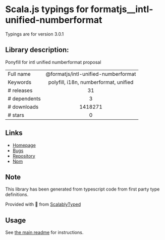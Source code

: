
# Scala.js typings for formatjs__intl-unified-numberformat

Typings are for version 3.0.1

## Library description:
Ponyfill for intl unified numberformat proposal

|                    |                 |
| ------------------ | :-------------: |
| Full name          | @formatjs/intl-unified-numberformat |
| Keywords           | polyfill, i18n, numberformat, unified |
| # releases         | 31 |
| # dependents       | 3 |
| # downloads        | 1418271 |
| # stars            | 0 |

## Links
- [Homepage](https://github.com/formatjs/formatjs)
- [Bugs](https://github.com/formatjs/formatjs/issues)
- [Repository](https://github.com/formatjs/formatjs)
- [Npm](https://www.npmjs.com/package/%40formatjs%2Fintl-unified-numberformat)
    


## Note
This library has been generated from typescript code from first party type definitions.

Provided with :purple_heart: from [ScalablyTyped](https://github.com/oyvindberg/ScalablyTyped)

## Usage
See [the main readme](../../readme.md) for instructions.


